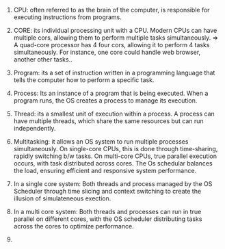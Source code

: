 1. CPU: often referred to as the brain of the computer, is responsible for executing instructions from programs.

2. CORE: its individual processing unit with a CPU. Modern CPUs can have multiple cors, allowing them to perform multiple tasks simultaneously.
    => A quad-core processor has 4 four cors, allowing it to perform 4 tasks simultaneously. For instance, one core could handle web browser, another other tasks..

3. Program: its a set of instruction written in a programming language that tells the computer how to perform a specific task.

4. Process: Its an instance of a program that is being executed. When a program runs, the OS creates a process to manage its execution.

5. Thread: its a smallest unit of execution within a process. A process can have multiple threads, which share the same resources but can run independently.

6. Multitasking: it allows an OS system to run multiple processes simultaneously. On single-core CPUs, this is done through time-sharing, rapidly switching b/w tasks. On multi-core CPUs, true parallel execution occurs, with task distributed across cores. The Os schedular balances the load, ensuring efficient and responsive system performance.

7. In a single core system: Both threads and process managed by the OS Scheduler through time slicing and context switching to create the illusion of simulateneous exection.

8. In a multi core system: Both threads and processes can run in true parallel on different cores, with the OS scheduler distributing tasks across the cores to optimize performance.

9. 
